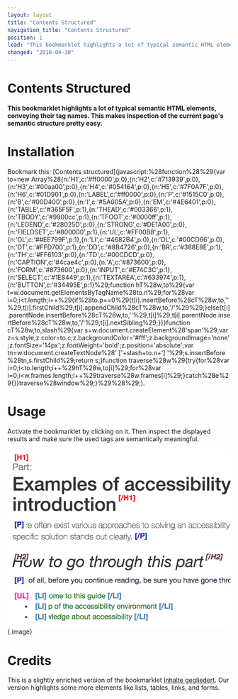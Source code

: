 ```yaml
---
layout: layout
title: "Contents Structured"
navigation_title: "Contents Structured"
position: 1
lead: "This bookmarklet highlights a lot of typical semantic HTML elements, conveying their tag names. This makes inspection of the current page's semantic structure pretty easy."
changed: "2018-04-30"
---
```


# Contents Structured

**This bookmarklet highlights a lot of typical semantic HTML elements, conveying their tag names. This makes inspection of the current page's semantic structure pretty easy.**

# Installation

Bookmark this: [Contents structured](javascript:%28function%28%29{var to=new Array%28{n:'H1',c:'#ff0000',p:0},{n:'H2',c:'#713939',p:0},{n:'H3',c:'#00aa00',p:0},{n:'H4',c:'#054164',p:0},{n:'H5',c:'#7F0A7F',p:0},{n:'H6',c:'#01D901',p:0},{n:'LABEL',c:'#ff0000',p:0},{n:'P',c:'#1515C0',p:0},{n:'B',c:'#00D400',p:0},{n:'I',c:'#5A005A',p:0},{n:'EM',c:'#4E6401',p:0},{n:'TABLE',c:'#365F5F',p:1},{n:'THEAD',c:'#003366',p:1},{n:'TBODY',c:'#9900cc',p:1},{n:'TFOOT',c:'#0000ff',p:1},{n:'LEGEND',c:'#28025D',p:0},{n:'STRONG',c:'#DE1A00',p:0},{n:'FIELDSET',c:'#800000',p:1},{n:'UL',c:'#FF00B8',p:1},{n:'OL',c:'##EE799F',p:1},{n:'LI',c:'#4682B4',p:0},{n:'DL',c:'#00CD66',p:0},{n:'DT',c:'#FFD700',p:1},{n:'DD',c:'#8B4726',p:0},{n:'BR',c:'#388E8E',p:1},{n:'TH',c:'#FF6103',p:0},{n:'TD',c:'#00CDCD',p:0},{n:'CAPTION',c:'#4cae4c',p:0},{n:'A',c:'#873600',p:0},{n:'FORM',c:'#873600',p:0},{n:'INPUT',c:'#E74C3C',p:1},{n:'SELECT',c:'#1E8449',p:1},{n:'TEXTAREA',c:'#633974',p:1},{n:'BUTTON',c:'#34495E',p:1}%29;function hT%28w,to%29{var t=w.document.getElementsByTagName%28to.n%29;for%28var i=0;i<t.length;i++%29{if%28to.p==0%29{t[i].insertBefore%28cT%28w,to,''%29,t[i].firstChild%29;t[i].appendChild%28cT%28w,to,'/'%29%29;}else{t[i].parentNode.insertBefore%28cT%28w,to,''%29,t[i]%29;t[i].parentNode.insertBefore%28cT%28w,to,'/'%29,t[i].nextSibling%29;}}}function cT%28w,to,slash%29{var s=w.document.createElement%28'span'%29;var z=s.style;z.color=to.c;z.backgroundColor='#fff';z.backgroundImage='none';z.fontSize='14px';z.fontWeight='bold';z.position='absolute';var tn=w.document.createTextNode%28' ['+slash+to.n+'] '%29;s.insertBefore%28tn,s.firstChild%29;return s;}function traverse%28w%29{try{for%28var i=0;i<to.length;i++%29hT%28w,to[i]%29;for%28var i=0;i<w.frames.length;i++%29traverse%28w.frames[i]%29;}catch%28e%29{}}traverse%28window%29;}%29%28%29;).

# Usage

Activate the bookmarklet by clicking on it. Then inspect the displayed results and make sure the used tags are semantically meaningful.

![Results after firing "Contents structured" bookmarklet](_media/results-after-firing-contents-structured-bookmarklet.png){.image}

# Credits

This is a slightly enriched version of the bookmarklet [Inhalte gegliedert](http://testen.bitv-test.de/bookmarklets.html). Our version highlights some more elements like lists, tables, links, and forms.